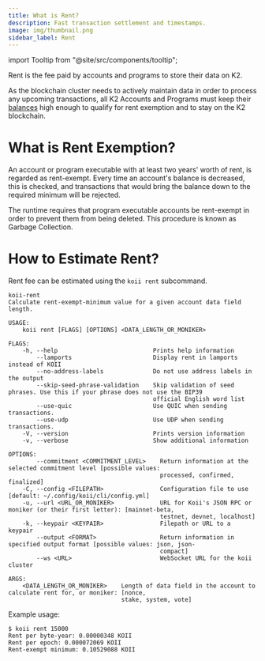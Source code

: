 ```yaml
---
title: What is Rent?
description: Fast transaction settlement and timestamps.
image: img/thumbnail.png
sidebar_label: Rent
---
```


import Tooltip from "@site/src/components/tooltip";

Rent is the fee paid by accounts and programs to store their data on K2.

As the blockchain cluster needs to actively maintain data in order to process any upcoming transactions, all K2 Accounts and Programs must keep their [balances](https://docs.solana.com/developing/intro/rent) high enough to qualify for rent exemption and to stay on the K2 blockchain.

# What is Rent Exemption?

An account or program executable with at least two years' worth of rent, is regarded as rent-exempt. Every time an account's balance is decreased, this is checked, and transactions that would bring the balance down to the required minimum will be rejected.

The runtime requires that program executable accounts be rent-exempt in order to prevent them from being deleted. This procedure is known as Garbage Collection.

# How to Estimate Rent?

Rent fee can be estimated using the `koii rent` <Tooltip text="Koii CLI"/> subcommand.

```
koii-rent
Calculate rent-exempt-minimum value for a given account data field length.

USAGE:
    koii rent [FLAGS] [OPTIONS] <DATA_LENGTH_OR_MONIKER>

FLAGS:
    -h, --help                           Prints help information
        --lamports                       Display rent in lamports instead of KOII
        --no-address-labels              Do not use address labels in the output
        --skip-seed-phrase-validation    Skip validation of seed phrases. Use this if your phrase does not use the BIP39
                                         official English word list
        --use-quic                       Use QUIC when sending transactions.
        --use-udp                        Use UDP when sending transactions.
    -V, --version                        Prints version information
    -v, --verbose                        Show additional information

OPTIONS:
        --commitment <COMMITMENT_LEVEL>    Return information at the selected commitment level [possible values:
                                           processed, confirmed, finalized]
    -C, --config <FILEPATH>                Configuration file to use [default: ~/.config/koii/cli/config.yml]
    -u, --url <URL_OR_MONIKER>             URL for Koii's JSON RPC or moniker (or their first letter): [mainnet-beta,
                                           testnet, devnet, localhost]
    -k, --keypair <KEYPAIR>                Filepath or URL to a keypair
        --output <FORMAT>                  Return information in specified output format [possible values: json, json-
                                           compact]
        --ws <URL>                         WebSocket URL for the koii cluster

ARGS:
    <DATA_LENGTH_OR_MONIKER>    Length of data field in the account to calculate rent for, or moniker: [nonce,
                                stake, system, vote]
```

Example usage:

```
$ koii rent 15000
Rent per byte-year: 0.00000348 KOII
Rent per epoch: 0.000072069 KOII
Rent-exempt minimum: 0.10529088 KOII
```
